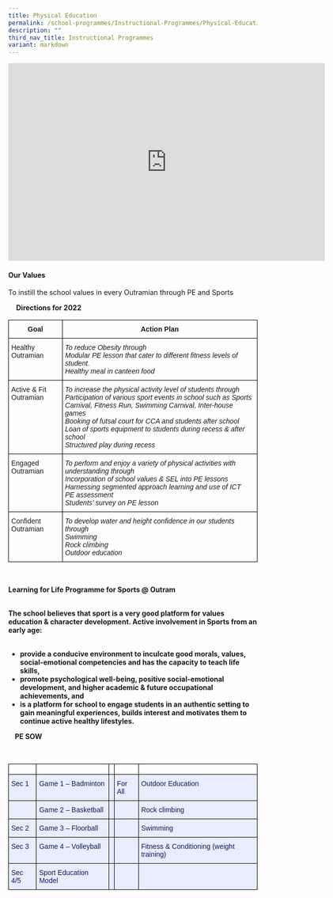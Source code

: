 ```yaml
---
title: Physical Education
permalink: /school-programmes/Instructional-Programmes/Physical-Education/
description: ""
third_nav_title: Instructional Programmes
variant: markdown
---
```

<center><iframe allowfullscreen="true" height="400" width="640" frameborder="0" src="https://docs.google.com/presentation/d/e/2PACX-1vQ6M19CQ5zxVx1Tllza1sKIT1OmJuAgxp0oEqFUyYGH84CsZvjsWAStW1eDrbwIEJnETUgpUCBsdoEE/embed?start=false&amp;loop=false&amp;delayms=3000"></iframe></center>
 
#### Our Values

To instill the school values in every Outramian through PE and Sports




&nbsp;&nbsp;&nbsp;&nbsp;<label for="accordion2"><b>Directions for 2022</b></label><b>



<p> 
<style type="text/css">
.tg  {border-collapse:collapse;border-spacing:0;}
.tg td{border-color:black;border-style:solid;border-width:1px;font-family:Arial, sans-serif;font-size:14px;
  overflow:hidden;padding:10px 5px;word-break:normal;}
.tg th{border-color:black;border-style:solid;border-width:1px;font-family:Arial, sans-serif;font-size:14px;
  font-weight:normal;overflow:hidden;padding:10px 5px;word-break:normal;}
.tg .tg-amwm{font-weight:bold;text-align:center;vertical-align:top}
.tg .tg-0lax{text-align:left;vertical-align:top}
.tg .tg-8zwo{font-style:italic;text-align:left;vertical-align:top}
</style>
<table class="tg">
<thead>
  <tr>
    <th class="tg-amwm">Goal</th>
    <th class="tg-amwm">Action Plan</th>
  </tr>
</thead>
<tbody>
  <tr>
    <td class="tg-0lax">Healthy Outramian</td>
    <td class="tg-8zwo">To reduce Obesity through<br>Modular PE lesson that cater to different fitness levels of student.<br>Healthy meal in canteen food<br></td>
  </tr>
  <tr>
    <td class="tg-0lax">Active &amp; Fit Outramian</td>
    <td class="tg-8zwo">To increase the physical activity level of students through<br>Participation of various sport events in school such as Sports Carnival, Fitness Run, Swimming Carnival, Inter-house games<br>Booking of futsal court for CCA and students after school<br>Loan of sports equipment to students  during recess &amp; after school<br>Structured play during recess<br></td>
  </tr>
  <tr>
    <td class="tg-0lax">  Engaged Outramian</td>
    <td class="tg-8zwo">To perform and enjoy a variety of physical activities with understanding through<br>Incorporation of school values &amp; SEL into PE lessons<br>Harnessing segmented approach learning and use of ICT<br>PE assessment<br>Students’ survey on PE lesson<br></td>
  </tr>
  <tr>
    <td class="tg-0lax">Confident Outramian</td>
    <td class="tg-8zwo">To develop water and height confidence in our students through<br>Swimming<br>Rock climbing<br>Outdoor education</td>
  </tr>
</tbody>
</table> </p>

&nbsp;&nbsp;&nbsp;&nbsp;


	







<p><b>Learning for Life Programme for Sports @ Outram</b><br><br>   
  

The school believes that sport is a very good platform for values education &amp; character development. Active involvement in Sports from an early age:<br><br>

*   provide a conducive environment to inculcate good morals, values, social-emotional competencies and has the capacity to teach life skills,<br>
*   promote psychological well-being, positive social-emotional development, and higher academic &amp; future occupational achievements, and<br>
*   is a platform for school to engage students in an authentic setting to gain meaningful experiences, builds interest and motivates them to continue active healthy lifestyles. </p>




	

&nbsp;&nbsp;&nbsp;&nbsp;<label for="accordion4">PE SOW</label>



&nbsp;&nbsp;&nbsp;&nbsp;&nbsp;&nbsp;</b><p><b> <style type="text/css">
.tg  {border-collapse:collapse;border-spacing:0;}
.tg td{border-color:black;border-style:solid;border-width:1px;font-family:Arial, sans-serif;font-size:14px;
  overflow:hidden;padding:10px 5px;word-break:normal;}
.tg th{border-color:black;border-style:solid;border-width:1px;font-family:Arial, sans-serif;font-size:14px;
  font-weight:normal;overflow:hidden;padding:10px 5px;word-break:normal;}
.tg .tg-wyh4{background-color:#E8EDFF;color:#0E1860;text-align:left;vertical-align:top}
.tg .tg-0lax{text-align:left;vertical-align:top}
.tg .tg-lr6o{background-color:#E8EDFF;color:#222;text-align:left;vertical-align:middle}
</style>
<table class="tg">
<thead>
  <tr>
    <th class="tg-0lax"></th>
    <th class="tg-0lax"></th>
    <th class="tg-0lax"></th>
    <th class="tg-0lax"></th>
    <th class="tg-0lax"></th>
  </tr>
</thead>
<tbody>
  <tr>
    <td class="tg-wyh4">Sec 1</td>
    <td class="tg-wyh4">Game 1 – Badminton</td>
    <td class="tg-wyh4"></td>
    <td class="tg-wyh4">For All</td>
    <td class="tg-wyh4">Outdoor Education</td>
  </tr>
  <tr>
    <td class="tg-wyh4"></td>
    <td class="tg-wyh4">Game 2 – Basketball</td>
    <td class="tg-wyh4"></td>
    <td class="tg-wyh4"></td>
    <td class="tg-wyh4">Rock climbing</td>
  </tr>
  <tr>
    <td class="tg-wyh4">Sec 2</td>
    <td class="tg-wyh4">Game 3 – Floorball</td>
    <td class="tg-wyh4"></td>
    <td class="tg-wyh4"></td>
    <td class="tg-wyh4">Swimming</td>
  </tr>
  <tr>
    <td class="tg-wyh4">Sec 3</td>
    <td class="tg-wyh4">Game 4 – Volleyball</td>
    <td class="tg-wyh4"></td>
    <td class="tg-wyh4"></td>
    <td class="tg-wyh4">Fitness &amp; Conditioning (weight training)</td>
  </tr>
  <tr>
    <td class="tg-wyh4">Sec 4/5</td>
    <td class="tg-wyh4">Sport Education Model</td>
    <td class="tg-wyh4"></td>
    <td class="tg-wyh4"></td>
    <td class="tg-lr6o"></td>
  </tr>
</tbody>
</table> 



	
	

	
</b></p>